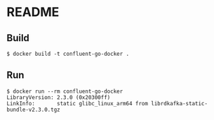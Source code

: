 # README

## Build

```
$ docker build -t confluent-go-docker .
```

## Run

```
$ docker run --rm confluent-go-docker
LibraryVersion: 2.3.0 (0x20300ff)
LinkInfo:       static glibc_linux_arm64 from librdkafka-static-bundle-v2.3.0.tgz
```